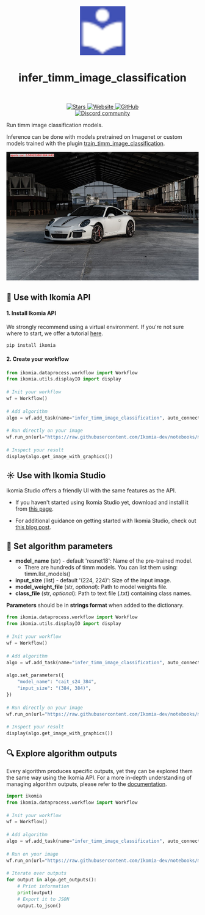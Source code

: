 <div align="center">
  <img src="https://raw.githubusercontent.com/Ikomia-hub/infer_timm_image_classification/main/icons/timm.png" alt="Algorithm icon">
  <h1 align="center">infer_timm_image_classification</h1>
</div>
<br />
<p align="center">
    <a href="https://github.com/Ikomia-hub/infer_timm_image_classification">
        <img alt="Stars" src="https://img.shields.io/github/stars/Ikomia-hub/infer_timm_image_classification">
    </a>
    <a href="https://app.ikomia.ai/hub/">
        <img alt="Website" src="https://img.shields.io/website/http/app.ikomia.ai/en.svg?down_color=red&down_message=offline&up_message=online">
    </a>
    <a href="https://github.com/Ikomia-hub/infer_timm_image_classification/blob/main/LICENSE.md">
        <img alt="GitHub" src="https://img.shields.io/github/license/Ikomia-hub/infer_timm_image_classification.svg?color=blue">
    </a>    
    <br>
    <a href="https://discord.com/invite/82Tnw9UGGc">
        <img alt="Discord community" src="https://img.shields.io/badge/Discord-white?style=social&logo=discord">
    </a> 
</p>

Run timm image classification models.

Inference can be done with models pretrained on Imagenet or custom models trained with the plugin [train_timm_image_classification](https://app.ikomia.ai/hub/algorithms/train_timm_image_classification).

![car classification](https://raw.githubusercontent.com/Ikomia-hub/infer_timm_image_classification/main/icons/output.jpg)


## :rocket: Use with Ikomia API

#### 1. Install Ikomia API

We strongly recommend using a virtual environment. If you're not sure where to start, we offer a tutorial [here](https://www.ikomia.ai/blog/a-step-by-step-guide-to-creating-virtual-environments-in-python).

```sh
pip install ikomia
```

#### 2. Create your workflow


```python
from ikomia.dataprocess.workflow import Workflow
from ikomia.utils.displayIO import display

# Init your workflow
wf = Workflow()

# Add algorithm
algo = wf.add_task(name="infer_timm_image_classification", auto_connect=True)

# Run directly on your image
wf.run_on(url="https://raw.githubusercontent.com/Ikomia-dev/notebooks/main/examples/img/img_porsche.jpg")

# Inspect your result
display(algo.get_image_with_graphics())
```

## :sunny: Use with Ikomia Studio

Ikomia Studio offers a friendly UI with the same features as the API.

- If you haven't started using Ikomia Studio yet, download and install it from [this page](https://www.ikomia.ai/studio).

- For additional guidance on getting started with Ikomia Studio, check out [this blog post](https://www.ikomia.ai/blog/how-to-get-started-with-ikomia-studio).

## :pencil: Set algorithm parameters

- **model_name** (str) - default 'resnet18': Name of the pre-trained model. 
    - There are hundreds of timm models. You can list them using: timm.list_models()
- **input_size** (list) - default '(224, 224)': Size of the input image.
- **model_weight_file** (str, *optional*): Path to model weights file. 
- **class_file** (str, *optional*): Path to text file (.txt) containing class names.


**Parameters** should be in **strings format**  when added to the dictionary.


```python
from ikomia.dataprocess.workflow import Workflow
from ikomia.utils.displayIO import display

# Init your workflow
wf = Workflow()

# Add algorithm
algo = wf.add_task(name="infer_timm_image_classification", auto_connect=True)

algo.set_parameters({
    "model_name": "cait_s24_384",
    "input_size": "(384, 384)",
})

# Run directly on your image
wf.run_on(url="https://raw.githubusercontent.com/Ikomia-dev/notebooks/main/examples/img/img_porsche.jpg")

# Inspect your result
display(algo.get_image_with_graphics())
```

## :mag: Explore algorithm outputs

Every algorithm produces specific outputs, yet they can be explored them the same way using the Ikomia API. For a more in-depth understanding of managing algorithm outputs, please refer to the [documentation](https://ikomia-dev.github.io/python-api-documentation/advanced_guide/IO_management.html).

```python
import ikomia
from ikomia.dataprocess.workflow import Workflow

# Init your workflow
wf = Workflow()

# Add algorithm
algo = wf.add_task(name="infer_timm_image_classification", auto_connect=True)

# Run on your image  
wf.run_on(url="https://raw.githubusercontent.com/Ikomia-dev/notebooks/main/examples/img/img_porsche.jpg")

# Iterate over outputs
for output in algo.get_outputs():
    # Print information
    print(output)
    # Export it to JSON
    output.to_json()
```
